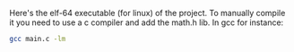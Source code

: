 Here's the elf-64 executable (for linux) of the project.
To manually compile it you need to use a c compiler and add the math.h lib.
In gcc for instance:
```bash
gcc main.c -lm
```

